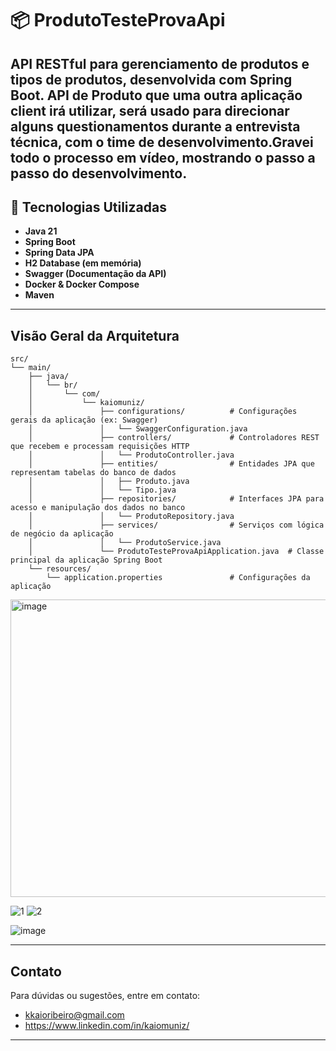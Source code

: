 # 📦 ProdutoTesteProvaApi

API RESTful para gerenciamento de produtos e tipos de produtos, desenvolvida com Spring Boot.
API de Produto que uma outra aplicação client irá utilizar, será usado para direcionar alguns questionamentos durante a entrevista técnica, com o time de desenvolvimento.Gravei todo o processo em vídeo, mostrando o passo a passo do desenvolvimento.
---

## 🚀 Tecnologias Utilizadas

- **Java 21**
- **Spring Boot**
- **Spring Data JPA**
- **H2 Database (em memória)**
- **Swagger (Documentação da API)**
- **Docker & Docker Compose**
- **Maven**

---

## Visão Geral da Arquitetura

```
src/
└── main/
    ├── java/
    │   └── br/
    │       └── com/
    │           └── kaiomuniz/
    │               ├── configurations/          # Configurações gerais da aplicação (ex: Swagger)
    │               │   └── SwaggerConfiguration.java
    │               ├── controllers/             # Controladores REST que recebem e processam requisições HTTP
    │               │   └── ProdutoController.java
    │               ├── entities/                # Entidades JPA que representam tabelas do banco de dados
    │               │   ├── Produto.java
    │               │   └── Tipo.java
    │               ├── repositories/            # Interfaces JPA para acesso e manipulação dos dados no banco
    │               │   └── ProdutoRepository.java
    │               ├── services/                # Serviços com lógica de negócio da aplicação
    │               │   └── ProdutoService.java
    │               └── ProdutoTesteProvaApiApplication.java  # Classe principal da aplicação Spring Boot
    └── resources/
        └── application.properties               # Configurações da aplicação

```

<img width="637" height="476" alt="image" src="https://github.com/user-attachments/assets/5663102b-c9b1-44cf-a93f-fa85d6090753" />



![1](https://github.com/user-attachments/assets/bd2fde48-b50a-49ab-a411-e3206e1c15bb)
![2](https://github.com/user-attachments/assets/abc314ac-cd3e-46d1-bafd-3b215fb451b2)

![image](https://github.com/user-attachments/assets/17794a8b-ddba-4ffb-aca1-108271adfbd1)


---

## Contato

Para dúvidas ou sugestões, entre em contato:  
- kkaioribeiro@gmail.com
- https://www.linkedin.com/in/kaiomuniz/

---
